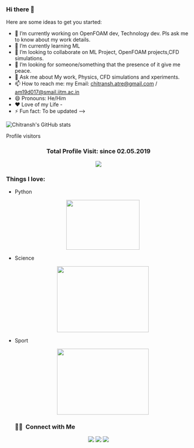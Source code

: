 ### Hi there 👋

Here are some ideas to get you started:

- 🔭 I’m currently working on OpenFOAM dev, Technology dev. Pls ask me to know about my work details.
- 🌱 I’m currently learning ML
- 👯 I’m looking to collaborate on ML Project, OpenFOAM projects,CFD simulations.
- 🤔 I’m looking for someone/something that the presence of it give me peace.
- 💬 Ask me about My work, Physics, CFD simulations and xperiments.
- 📫 How to reach me: my Email: chitransh.atre@gmail.com / am19d017@smail.iitm.ac.in
- 😄 Pronouns: He/Him
- :heart: Love of my Life - <!--[@kanaksharma28](https://github.com/kanaksharma28)-->
- ⚡ Fun fact: To be updated
-->

<!---![Chitransh's GitHub stats](https://github-readme-stats.vercel.app/api?username=chitransh-atre&hide=contribs,prs)

![Chitransh's GitHub stats](https://github-readme-stats.vercel.app/api?username=chitransh-atre&show_icons=true)-->

![Chitransh's GitHub stats](https://github-readme-stats.vercel.app/api?username=chitranshatre&theme=synthwave&show_icons=true)
  <!--- ![Chitransh's GitHub stats](https://github-readme-stats.vercel.app/api?username=chitranshatre&hide=contribs,prs&theme=gruvbox)-->

<!---[![Readme Card](https://github-readme-stats.vercel.app/api/pin/?username=chitransh-atre&repo=github-readme-stats)](https://github.com/chitransh-atre/github-readme-stats)-->


<!--![Top Langs](https://github-readme-stats.vercel.app/api/top-langs/?username=chitranshatre&exclude_repo=github-readme-stats,chitranshatre.github.io)-->

Profile visitors
<h3><p align="center">Total Profile Visit: since 02.05.2019</p>
<p align="center">
    <img alingn="center" src="https://profile-counter.glitch.me/chitransh-atre/count.svg"/>
</p>

   ### Things I love:
- Python <p align="center">
   <img src="https://media.giphy.com/media/WUlplcMpOCEmTGBtBW/giphy.gif" width="200"  height="136"></p>
- Science <p align="center">
   <img src="https://media.giphy.com/media/OnJLRvXvAmvPW/giphy.gif" width="250"  height="180"></p>
- Sport <p align="center">
   <img src="https://media.giphy.com/media/PkWQsSnYDeqWjaWpoo/giphy.gif" width="250"  height="180"></p>
   
   ### 🤝🏻 &nbsp;Connect with Me

<p align="center">
<!--<a href="https://www.adityavsingh.com"><img src="https://img.shields.io/badge/-adityavsingh.com-3423A6?style=flat&logo=Google-Chrome&logoColor=white"/></a>-->
<a href="https://www.linkedin.com/in/chitransh-atre/"><img src="https://img.shields.io/badge/-Chitransh%20ATre%20?style=flat&logo=Linkedin&logoColor=white"/></a>
   <a href="https://www.instagram.com/chitransh_atre/"><img src="https://img.shields.io/badge/-@chitransh_atre-E4405F?style=flat&logo=Instagram&logoColor=white"/></a>
   <a href="https://www.facebook.com/aashu8881212/"><img src="https://img.shields.io/badge/-@Ashu-1877F2?style=flat&logo=Facebook&logoColor=white"/></a>


<!--<a href="mailto:avsingh@umass.edu"><img src="https://img.shields.io/badge/-avsingh@umass.edu-D14836?style=flat&logo=Gmail&logoColor=white"/></a>

<a href="https://facebook.com/AVS1508"><img src="https://img.shields.io/badge/-@AVS1508-1877F2?style=flat&logo=Facebook&logoColor=white"/></a>
<a href="https://www.pinterest.ca/AVS1508"><img src="https://img.shields.io/badge/-@AVS1508-BD081C?style=flat&logo=Pinterest&logoColor=white"/></a>
<a href="https://www.behance.net/AVS1508"><img src="https://img.shields.io/badge/-@AVS1508-1769FF?style=flat&logo=Behance&logoColor=white"/></a> -->
</p>
